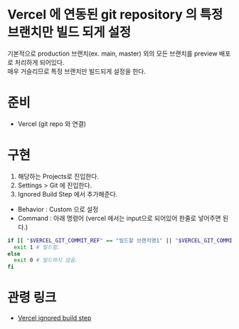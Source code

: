 # Vercel 에 연동된 git repository 의 특정 브랜치만 빌드 되게 설정

기본적으로 production 브랜치(ex. main, master) 외의 모든 브랜치를 preview 배포로 처리하게 되어있다.  
매우 거슬리므로 특정 브랜치만 빌드되게 설정을 한다.

# 준비

- Vercel (git repo 와 연결)

# 구현

1. 해당하는 Projects로 진입한다.
2. Settings > Git 에 진입한다.
3. Ignored Build Step 에서 추가해준다.

- Behavior : Custom 으로 설정
- Command : 아래 명령어 (vercel 에서는 input으로 되어있어 한줄로 넣어주면 된다.)

```sh
if [[ "$VERCEL_GIT_COMMIT_REF" == "빌드할 브랜치명1" || "$VERCEL_GIT_COMMIT_REF" == "빌드할 브랜치명2" ]]; then
  exit 1 # 빌드함.
else
  exit 0 # 빌드하지 않음.
fi
```

# 관령 링크

- [Vercel ignored build step](https://vercel.com/docs/projects#ignored-build-step)
